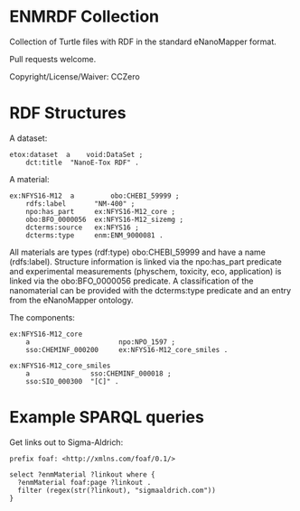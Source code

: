 ENMRDF Collection
=================

Collection of Turtle files with RDF in the standard eNanoMapper format.

Pull requests welcome.

Copyright/License/Waiver: CCZero


RDF Structures
==============

A dataset:

    etox:dataset  a    void:DataSet ;
        dct:title  "NanoE-Tox RDF" .

A material:

    ex:NFYS16-M12  a         obo:CHEBI_59999 ;
        rdfs:label       "NM-400" ;
        npo:has_part     ex:NFYS16-M12_core ;
        obo:BFO_0000056  ex:NFYS16-M12_sizemg ;
        dcterms:source   ex:NFYS16 ;
        dcterms:type     enm:ENM_9000081 .

All materials are types (rdf:type) obo:CHEBI_59999 and have a name (rdfs:label).
Structure information is linked via the npo:has_part predicate and experimental
measurements (physchem, toxicity, eco, application) is linked via the
obo:BFO_0000056 predicate. A classification of the nanomaterial can be provided
with the dcterms:type predicate and an entry from the eNanoMapper ontology.

The components:

    ex:NFYS16-M12_core
        a                      npo:NPO_1597 ;
        sso:CHEMINF_000200     ex:NFYS16-M12_core_smiles .

    ex:NFYS16-M12_core_smiles
        a               sso:CHEMINF_000018 ;
        sso:SIO_000300  "[C]" .

Example SPARQL queries
======================

Get links out to Sigma-Aldrich:

    prefix foaf: <http://xmlns.com/foaf/0.1/>
    
    select ?enmMaterial ?linkout where {
      ?enmMaterial foaf:page ?linkout .
      filter (regex(str(?linkout), "sigmaaldrich.com"))
    }
